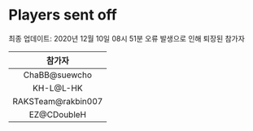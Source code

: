 # Players sent off
최종 업데이트: 2020년 12월 10일 08시 51분
오류 발생으로 인해 퇴장된 참가자




| 참가자 |
|:---:|
| ChaBB@suewcho |
| KH-L@L-HK |
| RAKSTeam@rakbin007 |
| EZ@CDoubleH |